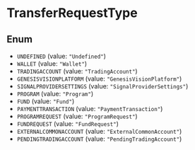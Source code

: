 # TransferRequestType

## Enum

* `UNDEFINED` (value: `"Undefined"`)
* `WALLET` (value: `"Wallet"`)
* `TRADINGACCOUNT` (value: `"TradingAccount"`)
* `GENESISVISIONPLATFORM` (value: `"GenesisVisionPlatform"`)
* `SIGNALPROVIDERSETTINGS` (value: `"SignalProviderSettings"`)
* `PROGRAM` (value: `"Program"`)
* `FUND` (value: `"Fund"`)
* `PAYMENTTRANSACTION` (value: `"PaymentTransaction"`)
* `PROGRAMREQUEST` (value: `"ProgramRequest"`)
* `FUNDREQUEST` (value: `"FundRequest"`)
* `EXTERNALCOMMONACCOUNT` (value: `"ExternalCommonAccount"`)
* `PENDINGTRADINGACCOUNT` (value: `"PendingTradingAccount"`)

